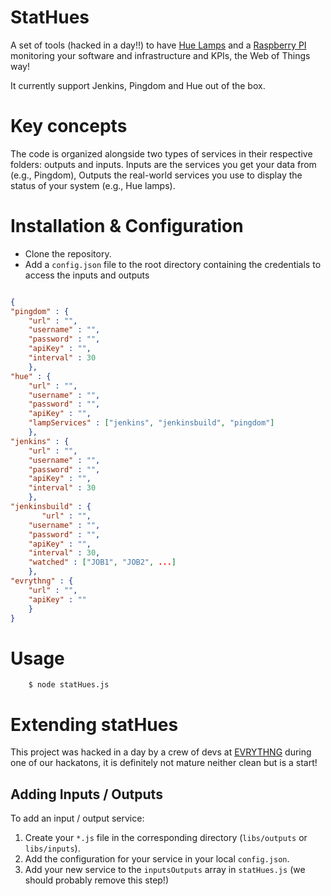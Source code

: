 StatHues
=======

A set of tools (hacked in a day!!) to have [Hue Lamps](http://www.meethue.com/) and a [Raspberry PI](http://www.raspberrypi.org) monitoring your software and infrastructure and KPIs, the Web of Things way!

It currently support Jenkins, Pingdom and Hue out of the box.

# Key concepts

The code is organized alongside two types of services in their respective folders: outputs and inputs. Inputs are the services you get your data from (e.g., Pingdom), Outputs the real-world services you use to display the status of your system (e.g., Hue lamps).

# Installation & Configuration

* Clone the repository. 
* Add a `config.json` file to the root directory containing the credentials to access the inputs and outputs

```json

{
"pingdom" : {
    "url" : "",
    "username" : "",
    "password" : "",
    "apiKey" : "",
    "interval" : 30
    },
"hue" : {
    "url" : "",
    "username" : "",
    "password" : "",
    "apiKey" : "",
    "lampServices" : ["jenkins", "jenkinsbuild", "pingdom"]
    },
"jenkins" : {
    "url" : "",
    "username" : "",
    "password" : "",
    "apiKey" : "",
    "interval" : 30
    },
"jenkinsbuild" : {
       "url" : "",
    "username" : "",
    "password" : "",
    "apiKey" : "",
    "interval" : 30,
    "watched" : ["JOB1", "JOB2", ...]
    },
"evrythng" : {
    "url" : "",
    "apiKey" : ""
    }
}
```
# Usage

        $ node statHues.js
        
# Extending statHues
   
This project was hacked in a day by a crew of devs at [EVRYTHNG](http://evrythng.com) during one of our hackatons, it is definitely not mature neither clean but is a start!
    
## Adding Inputs / Outputs

To add an input / output service:

1. Create your `*.js` file in the corresponding directory (`libs/outputs` or `libs/inputs`).
2. Add the configuration for your service in your local `config.json`.
3. Add your new service to the `inputsOutputs` array in `statHues.js` (we should probably remove this step!)


  



